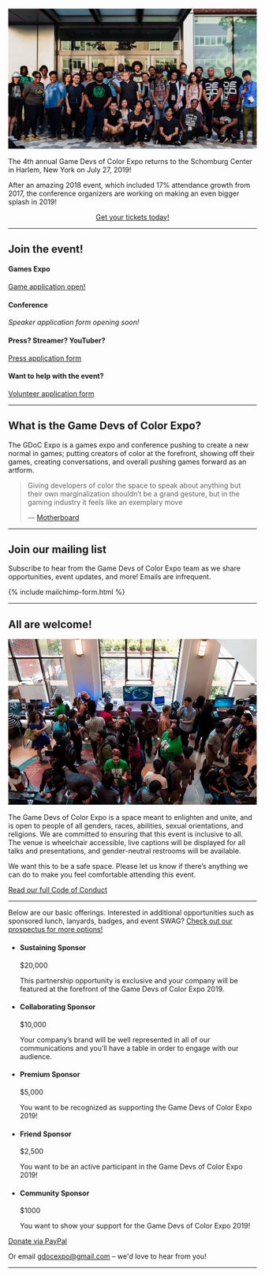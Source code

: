 <!--  # Play, learn, and celebrate diversity in games. -->
![](/assets/images/photos/2018/2018GDoCE.jpg)

The 4th annual Game Devs of Color Expo returns to the Schomburg Center in Harlem, New York on July 27, 2019! 

After an amazing 2018 event, which included 17% attendance growth from 2017, the conference organizers are working on making an even bigger splash in 2019!

<center><a href="https://gamedevsofcolorexpo.com/tickets/" class="btn">Get your tickets today!</a></center>

---

## Join the event!

#### Games Expo
[Game application open! ](http://bit.ly/gdoc19game) 
<br/>

#### Conference
*Speaker application form opening soon!*
<br/>

#### Press? Streamer? YouTuber?
[Press application form ](http://bit.ly/gdoc19press) 

#### Want to help with the event?
[Volunteer application form ](http://bit.ly/gdoc19volunteer) 

----

## What is the Game Devs of Color Expo?
The GDoC Expo is a games expo and conference pushing to create a new normal in games; putting creators of color at the forefront, showing off their games, creating conversations, and overall pushing games forward as an artform. 

<blockquote class="twitter-tweet" data-lang="en"><p lang="en" dir="ltr">
Giving developers of color the space to speak about anything but their own marginalization shouldn’t be a grand gesture, but in the gaming industry it feels like an exemplary move
</p>&mdash; <a href="https://motherboard.vice.com/en_us/article/5943vb/the-game-developers-of-color-expo-was-a-respite-from-the-hostile-gaming-scene">Motherboard</a></blockquote>

----

## Join our mailing list

Subscribe to hear from the Game Devs of Color Expo team as we share opportunities, event updates, and more! Emails are infrequent.

{% include mailchimp-form.html %}

----

## All are welcome!

![](/assets/images/photos/2018/2018GDoCE_1.jpg)

The Game Devs of Color Expo is a space meant to enlighten and unite, and is open to people of all genders, races, abilities, sexual orientations, and religions. We are committed to ensuring that this event is inclusive to all. The venue is wheelchair accessible, live captions will be displayed for all talks and presentations, and gender-neutral restrooms will be available.

We want this to be a safe space. Please let us know if there’s anything we can do to make you feel comfortable attending this event.


[Read our full Code of Conduct](/codeofconduct)

---

Below are our basic offerings. Interested in additional opportunities such as sponsored lunch, lanyards, badges, and event SWAG? [Check out our prospectus for more options!](http://bit.ly/gdocexpo2019sponsorship)

<ul class="col-container">
  <li class="col-3-2 sponsorship-list-item sponsorship-list-item-featured">
    <h4>Sustaining Sponsor</h4>
    <p class="sponsorship-price">$20,000</p>
    <p>This partnership opportunity is exclusive and your company will be featured at the forefront of the Game Devs of Color Expo 2019. </p>
  </li>
  <li class="col-3 sponsorship-list-item">
    <h4>Collaborating Sponsor</h4>
    <p class="sponsorship-price">$10,000</p>
    <p class="text-smaller">Your company’s brand will be well represented in all of our communications and you’ll  have a table in order to engage with our audience. </p>
  </li>
  <li class="col-3 sponsorship-list-item">
    <h4>Premium Sponsor</h4>
    <p class="sponsorship-price">$5,000</p>
    <p class="text-smaller">You want to be recognized as supporting the Game Devs of Color Expo 2019!</p>
  </li>
  <li class="col-3 sponsorship-list-item">
    <h4>Friend Sponsor</h4>
    <p class="sponsorship-price">$2,500</p>
    <p class="text-smaller">You want to be an active participant in the Game Devs of Color Expo 2019!</p>
  </li>
  <li class="col-3 sponsorship-list-item">
    <h4>Community Sponsor</h4>
    <p class="sponsorship-price">$1000</p>
    <p class="text-smaller">You want to show your support for the Game Devs of Color Expo 2019!</p>
  </li>
</ul>

<a href="http://paypal.me/BrooklynGamery" class="btn" target="_blank">Donate via PayPal</a>

Or email gdocexpo@gmail.com – we'd love to hear from you!

----
